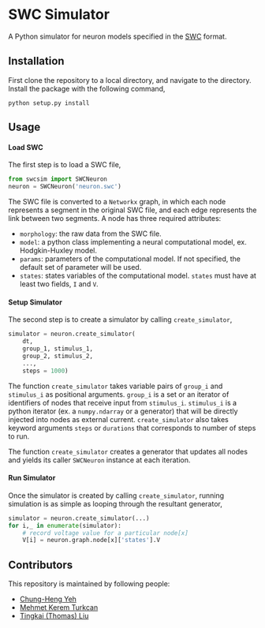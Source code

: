 # SWC Simulator

A Python simulator for neuron models specified in the
[SWC](http://www.neuronland.org/NLMorphologyConverter/MorphologyFormats/SWC/Spec.html)
format.

## Installation

First clone the repository to a local directory, and navigate to the directory. Install the package with the following command,

```
python setup.py install
```

## Usage

#### Load SWC
The first step is to load a SWC file,

```python
from swcsim import SWCNeuron
neuron = SWCNeuron('neuron.swc')
```
The SWC file is converted to a `Networkx` graph, in which each node represents a segment in the original SWC file, and each edge represents the link between two segments. A node has three required attributes:

* `morphology`: the raw data from the SWC file.
* `model`: a python class implementing a neural computational model, ex. Hodgkin-Huxley model.
* `params`: parameters of the computational model. If not specified, the default set of parameter will be used.
* `states`: states variables of the computational model. `states` must have at least two fields, `I` and `V`.

#### Setup Simulator
The second step is to create a simulator by calling `create_simulator`,

```python
simulator = neuron.create_simulator(
    dt,
    group_1, stimulus_1,
    group_2, stimulus_2,
    ...,
    steps = 1000)
```

The function `create_simulator` takes variable pairs of `group_i` and `stimulus_i` as positional arguments. `group_i` is a set or an iterator of identifiers of nodes that receive input from `stimulus_i`. `stimulus_i` is a python iterator (ex. a `numpy.ndarray` or a generator) that will be directly injected into nodes as external current. `create_simulator` also takes keyword arguments `steps` or `durations` that corresponds to number of steps to run.

The function `create_simulator` creates a generator that updates all nodes and yields its caller `SWCNeuron` instance at each iteration.

#### Run Simulator
Once the simulator is created by calling `create_simulator`, running simulation is as simple as looping through the resultant generator,

```python
simulator = neuron.create_simulator(...)
for i,_ in enumerate(simulator):
    # record voltage value for a particular node[x]
    V[i] = neuron.graph.node[x]['states'].V
```

## Contributors
This repository is maintained by following people:

* [Chung-Heng Yeh](http://www.bionet.ee.columbia.edu/people)
* [Mehmet Kerem Turkcan](http://www.bionet.ee.columbia.edu/people)
* [Tingkai (Thomas) Liu](http://www.bionet.ee.columbia.edu/people)
